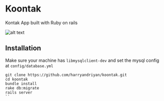 # Koontak

Kontak App built with Ruby on rails

![alt text](https://preview.ibb.co/kUk0r5/Koontak.png "Koontak app preview")

## Installation
Make sure your machine has `libmysqlclient-dev` and set the mysql config at `config/database.yml`
```
git clone https://github.com/harryandriyan/koontak.git
cd koontak
bundle install
rake db:migrate
rails server
``
